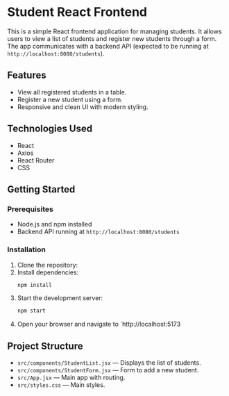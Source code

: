 # Student React Frontend

This is a simple React frontend application for managing students. It allows users to view a list of students and register new students through a form. The app communicates with a backend API (expected to be running at `http://localhost:8080/students`).

## Features

- View all registered students in a table.
- Register a new student using a form.
- Responsive and clean UI with modern styling.

## Technologies Used

- React
- Axios
- React Router
- CSS

## Getting Started

### Prerequisites

- Node.js and npm installed
- Backend API running at `http://localhost:8080/students`

### Installation

1. Clone the repository:
2. Install dependencies:
    ```bash
    npm install
    ```
3. Start the development server:
    ```bash
    npm start
    ```
4. Open your browser and navigate to `http://localhost:5173


## Project Structure

- `src/components/StudentList.jsx` — Displays the list of students.
- `src/components/StudentForm.jsx` — Form to add a new student.
- `src/App.jsx` — Main app with routing.
- `src/styles.css` — Main styles.
